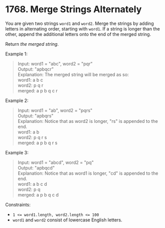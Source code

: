 # 1768. Merge Strings Alternately

You are given two strings `word1` and `word2`. Merge the strings by adding letters in alternating order, starting with `word1`. If a string is longer than the other, append the additional letters onto the end of the merged string.

Return _the merged string_.

Example 1:
> Input: word1 = "abc", word2 = "pqr"  
Output: "apbqcr"  
Explanation: The merged string will be merged as so:  
word1:  a   b   c  
word2:    p   q   r  
merged: a p b q c r

Example 2:
> Input: word1 = "ab", word2 = "pqrs"  
Output: "apbqrs"  
Explanation: Notice that as word2 is longer, "rs" is appended to the end.  
word1:  a   b  
word2:    p   q   r   s  
merged: a p b q   r   s

Example 3:
> Input: word1 = "abcd", word2 = "pq"  
Output: "apbqcd"  
Explanation: Notice that as word1 is longer, "cd" is appended to the end.  
word1:  a   b   c   d  
word2:    p   q  
merged: a p b q c   d

Constraints:
* `1 <= word1.length, word2.length <= 100`
* `word1` and `word2` consist of lowercase English letters.
